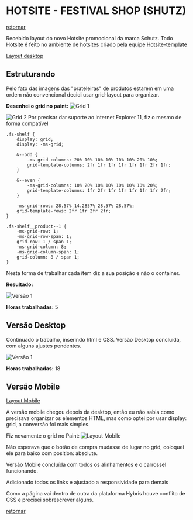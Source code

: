 # HOTSITE - FESTIVAL SHOP (SHUTZ)
[retornar](../../README.md)

Recebido layout do novo Hotsite promocional da marca Schutz.
Todo Hotsite é feito no ambiente de hotsites criado pela equipe [Hotsite-template](https://github.com/jomarcardoso/estagio-supervisionado/blob/master/extras/hotsites-template.md)

[Layout desktop](arquivos/hotsite-fs-desktop.jpg)

## Estruturando

Pelo fato das imagens das "prateleiras" de produtos estarem em uma ordem não convencional decidi usar grid-layout para organizar.

**Desenhei o grid no paint:**
![Grid 1](arquivos/grid-paint-1.jpg)


![Grid 2](arquivos/grid-paint-2.jpg)
Por precisar dar suporte ao Internet Explorer 11, fiz o mesmo de forma compatível

```
.fs-shelf {
    display: grid;
    display: -ms-grid;

    &--odd {
        -ms-grid-columns: 20% 10% 10% 10% 10% 10% 20% 10%;
        grid-template-columns: 2fr 1fr 1fr 1fr 1fr 1fr 2fr 1fr;
    }

    &--even {
        -ms-grid-columns: 10% 20% 10% 10% 10% 10% 10% 20%;
        grid-template-columns: 1fr 2fr 1fr 1fr 1fr 1fr 1fr 2fr;
    }

    -ms-grid-rows: 28.57% 14.2857% 28.57% 28.57%;
    grid-template-rows: 2fr 1fr 2fr 2fr;
}

.fs-shelf__product--1 {
    -ms-grid-row: 1;
    -ms-grid-row-span: 1;
    grid-row: 1 / span 1;
    -ms-grid-column: 8;
    -ms-grid-column-span: 1;
    grid-column: 8 / span 1;
}
```

Nesta forma de trabalhar cada item diz a sua posição e não o container.

**Resultado:**

![Versão 1](arquivos/versao-1.jpg)

**Horas trabalhadas:** 5

## Versão Desktop
Continuado o trabalho, inserindo html e CSS.
Versão Desktop concluída, com alguns ajustes pendentes.


![Versão 1](arquivos/versao-2.jpg)

**Horas trabalhadas:** 18

## Versão Mobile


[Layout Mobile](arquivos/hotsite-fs-mobile.jpg)

A versão mobile chegou depois da desktop, então eu não sabia como precisava organizar os elementos HTML, mas como optei por usar display: grid, a conversão foi mais simples.

Fiz novamente o grid no Paint:
![Layout Mobile](arquivos/grid-paint-3.jpg)

Não esperava que o botão de compra mudasse de lugar no grid, coloquei ele para baixo com position: absolute.

Versão Mobile concluída com todos os alinhamentos e o carrossel funcionando.

Adicionado todos os links e ajustado a responsividade para demais

Como a página vai dentro de outra da plataforma Hybris houve conflito de CSS e precisei sobrescrever alguns.

[retornar](../../README.md)